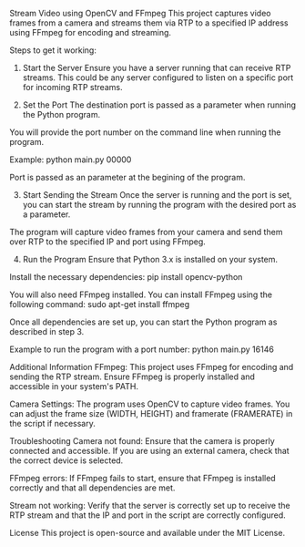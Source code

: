 Stream Video using OpenCV and FFmpeg
This project captures video frames from a camera and streams them via RTP to a specified IP address using FFmpeg for encoding and streaming.

Steps to get it working:

1. Start the Server
Ensure you have a server running that can receive RTP streams. This could be any server configured to listen on a specific port for incoming RTP streams.

2. Set the Port
The destination port is passed as a parameter when running the Python program.

You will provide the port number on the command line when running the program.

Example: python main.py 00000

Port is passed as an parameter at the begining of the program.

3. Start Sending the Stream
Once the server is running and the port is set, you can start the stream by running the program with the desired port as a parameter.

The program will capture video frames from your camera and send them over RTP to the specified IP and port using FFmpeg.

4. Run the Program
Ensure that Python 3.x is installed on your system.

Install the necessary dependencies: pip install opencv-python

You will also need FFmpeg installed. You can install FFmpeg using the following command: sudo apt-get install ffmpeg

Once all dependencies are set up, you can start the Python program as described in step 3.

Example to run the program with a port number: python main.py 16146

Additional Information
FFmpeg: This project uses FFmpeg for encoding and sending the RTP stream. Ensure FFmpeg is properly installed and accessible in your system's PATH.

Camera Settings: The program uses OpenCV to capture video frames. You can adjust the frame size (WIDTH, HEIGHT) and framerate (FRAMERATE) in the script if necessary.

Troubleshooting
Camera not found: Ensure that the camera is properly connected and accessible. If you are using an external camera, check that the correct device is selected.

FFmpeg errors: If FFmpeg fails to start, ensure that FFmpeg is installed correctly and that all dependencies are met.

Stream not working: Verify that the server is correctly set up to receive the RTP stream and that the IP and port in the script are correctly configured.

License
This project is open-source and available under the MIT License.

